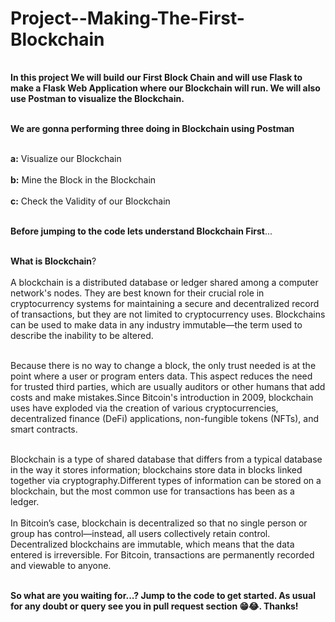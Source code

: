 # Project--Making-The-First-Blockchain

<table></table>
  
**In this project We will build our First Block Chain and will use Flask to make a Flask Web Application where our Blockchain will run. We will also use Postman to visualize the Blockchain.** <br></br>

**We are gonna performing three doing in Blockchain using Postman**<br></br>

**a:** Visualize our Blockchain <br></br>
**b:** Mine the Block in the Blockchain <br></br>
**c:** Check the Validity of our Blockchain <br></br>

**Before jumping to the code lets understand Blockchain First**...<br></br>

**What is Blockchain**?<br></br>
A blockchain is a distributed database or ledger shared among a computer network's nodes. They are best known for their crucial role in cryptocurrency systems for maintaining a secure and decentralized record of transactions, but they are not limited to cryptocurrency uses. Blockchains can be used to make data in any industry immutable—the term used to describe the inability to be altered.<br></br>

Because there is no way to change a block, the only trust needed is at the point where a user or program enters data. This aspect reduces the need for trusted third parties, which are usually auditors or other humans that add costs and make mistakes.Since Bitcoin's introduction in 2009, blockchain uses have exploded via the creation of various cryptocurrencies, decentralized finance (DeFi) applications, non-fungible tokens (NFTs), and smart contracts.<br></br>

Blockchain is a type of shared database that differs from a typical database in the way it stores information; blockchains store data in blocks linked together via cryptography.Different types of information can be stored on a blockchain, but the most common use for transactions has been as a ledger.<br></br>
In Bitcoin’s case, blockchain is decentralized so that no single person or group has control—instead, all users collectively retain control.
Decentralized blockchains are immutable, which means that the data entered is irreversible. For Bitcoin, transactions are permanently recorded and viewable to anyone.<br></br>


</table>

**So what are you waiting for...? Jump to the code to get started. As usual for any doubt or query see you in pull request section 😁😂. Thanks!**


